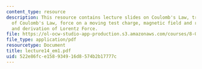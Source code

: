 ```yaml
---
content_type: resource
description: This resource contains lecture slides on Coulomb's Law, transformation
  of Coulomb's Law, force on a moving test charge, magnetic field and relativity,
  and derivation of Lorentz Force.
file: https://ol-ocw-studio-app-production.s3.amazonaws.com/courses/8-033-relativity-fall-2006/522e86fce158934916d8574b2b17777c_lecture14_em1.pdf
file_type: application/pdf
resourcetype: Document
title: lecture14_em1.pdf
uid: 522e86fc-e158-9349-16d8-574b2b17777c
---
```

